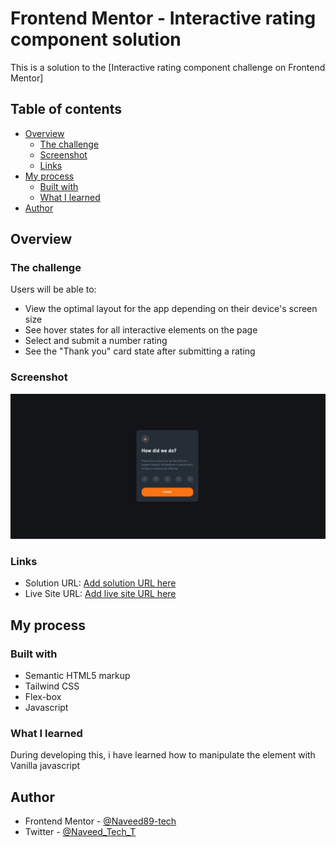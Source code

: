 # Frontend Mentor - Interactive rating component solution

This is a solution to the [Interactive rating component challenge on Frontend Mentor]

## Table of contents

- [Overview](#overview)
  - [The challenge](#the-challenge)
  - [Screenshot](#screenshot)
  - [Links](#links)
- [My process](#my-process)
  - [Built with](#built-with)
  - [What I learned](#what-i-learned)
- [Author](#author)

## Overview

### The challenge

Users will be able to:

- View the optimal layout for the app depending on their device's screen size
- See hover states for all interactive elements on the page
- Select and submit a number rating
- See the "Thank you" card state after submitting a rating

### Screenshot

![](./screenshot.png)

### Links

- Solution URL: [Add solution URL here](https://github.com/Naveed89-tech/interactiverating)
- Live Site URL: [Add live site URL here](https://interactiveratingcomponentnew.netlify.app/)

## My process

### Built with

- Semantic HTML5 markup
- Tailwind CSS
- Flex-box
- Javascript

### What I learned

During developing this, i have learned how to manipulate the element with Vanilla javascript

## Author

- Frontend Mentor - [@Naveed89-tech](https://www.frontendmentor.io/profile/Naveed89-tech)
- Twitter - [@Naveed_Tech_T](https://twitter.com/Naveed_Tech_T)
